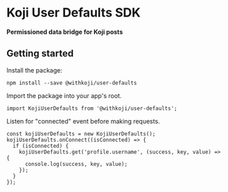 # Koji User Defaults SDK
**Permissioned data bridge for Koji posts**

## Getting started

Install the package:
```
npm install --save @withkoji/user-defaults
```

Import the package into your app's root.
```
import KojiUserDefaults from '@withkoji/user-defaults';
```

Listen for "connected" event before making requests.
```
const kojiUserDefaults = new KojiUserDefaults();
kojiUserDefaults.onConnect((isConnected) => {
  if (isConnected) {
    kojiUserDefaults.get('profile.username', (success, key, value) => {
      console.log(success, key, value);
    });
  }
});
```
